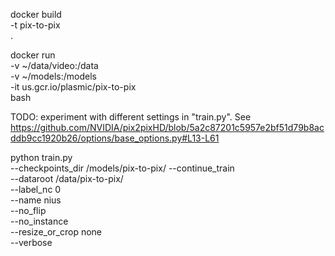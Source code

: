 docker build \
    -t pix-to-pix \
    .

docker run \
    -v ~/data/video:/data \
    -v ~/models:/models \
    -it us.gcr.io/plasmic/pix-to-pix \
    bash

TODO: experiment with different settings in "train.py". 
See https://github.com/NVIDIA/pix2pixHD/blob/5a2c87201c5957e2bf51d79b8acddb9cc1920b26/options/base_options.py#L13-L61

python train.py \
    --checkpoints_dir /models/pix-to-pix/
    --continue_train \
    --dataroot /data/pix-to-pix/ \
    --label_nc 0 \
    --name nius \
    --no_flip \
    --no_instance \
    --resize_or_crop none \
    --verbose
